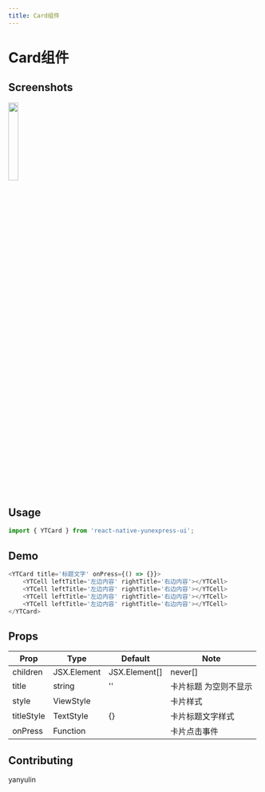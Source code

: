 ```yaml
---
title: Card组件
---
```


# Card组件

## Screenshots
<img src="/assets/card.jpg" width="20%" height="20%"> 

## Usage

```js
import { YTCard } from 'react-native-yunexpress-ui';
```

## Demo

```js
<YTCard title='标题文字' onPress={() => {}}>
	<YTCell leftTitle='左边内容' rightTitle='右边内容'></YTCell>
	<YTCell leftTitle='左边内容' rightTitle='右边内容'></YTCell>
	<YTCell leftTitle='左边内容' rightTitle='右边内容'></YTCell>
	<YTCell leftTitle='左边内容' rightTitle='右边内容'></YTCell>
</YTCard>
```

## Props
| Prop | Type | Default | Note |
|---|---|---|---|
| children | JSX.Element | JSX.Element[] | never[] |  | 卡片里面的内容
| title | string | '' | 卡片标题 为空则不显示
| style | ViewStyle |  | 卡片样式
| titleStyle | TextStyle | {} | 卡片标题文字样式
| onPress | Function |  | 卡片点击事件
 
## Contributing

yanyulin
